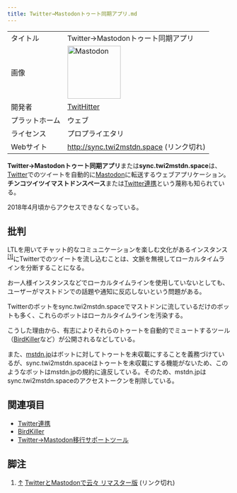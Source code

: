 ```yaml
---
title: Twitter→Mastodonトゥート同期アプリ.md
---
```

<div>

|                |                                                                                                                                                                                                                                                                                                        |
|----------------|--------------------------------------------------------------------------------------------------------------------------------------------------------------------------------------------------------------------------------------------------------------------------------------------------------|
| タイトル       | Twitter-\>Mastodonトゥート同期アプリ                                                                                                                                                                                                                                                                   |
| 画像           | [<img src="/images/thumb/0/00/Mastodon_logo.png/120px-Mastodon_logo.png" srcset="/images/thumb/0/00/Mastodon_logo.png/180px-Mastodon_logo.png 1.5x, /images/0/00/Mastodon_logo.png 2x" width="120" height="120" alt="Mastodon" />](/%E3%83%95%E3%82%A1%E3%82%A4%E3%83%AB:Mastodon_logo.png "Mastodon") |
| 開発者         | <a href="https://twitter.com/twit_hitter" rel="nofollow">TwitHitter</a>                                                                                                                                                                                                                                |
| プラットホーム | ウェブ                                                                                                                                                                                                                                                                                                 |
| ライセンス     | プロプライエタリ                                                                                                                                                                                                                                                                                       |
| Webサイト      | http://sync.twi2mstdn.space (リンク切れ)                                                                                                                                                                                                                                                               |

  
**Twitter-\>Mastodonトゥート同期アプリ**または**sync.twi2mstdn.space**は、[Twitter](/Twitter "Twitter")でのツイートを自動的に[Mastodon](/%E3%83%9E%E3%82%B9%E3%83%88%E3%83%89%E3%83%B3 "マストドン")に転送するウェブアプリケーション。**チンコツイツイマストドンスペース**または[Twitter連携](/%E9%B3%A5%E9%80%A3%E6%90%BA "鳥連携")という蔑称も知られている。

2018年4月頃からアクセスできなくなっている。

## 批判

LTLを用いてチャット的なコミュニケーションを楽しむ文化があるインスタンス<sup>[\[1\]](#cite_note-1)</sup>にTwitterでのツイートを流し込むことは、文脈を無視してローカルタイムラインを分断することになる。

お一人様インスタンスなどでローカルタイムラインを使用していないとしても、ユーザーがマストドンでの話題や通知に反応しないという問題がある。

Twitterのボットをsync.twi2mstdn.spaceでマストドンに流しているだけのボットも多く、これらのボットはローカルタイムラインを汚染する。

こうした理由から、有志によりそれらのトゥートを自動的でミュートするツール（[BirdKiller](/BirdKiller "BirdKiller")など）が公開されるなどしている。

また、[mstdn.jp](/Mstdn.jp "Mstdn.jp")はボットに対してトゥートを未収載にすることを義務づけているが、sync.twi2mstdn.spaceはトゥートを未収載にする機能がないため、このようなボットはmstdn.jpの規約に違反している。そのため、mstdn.jpはsync.twi2mstdn.spaceのアクセストークンを削除している。

## 関連項目

-   [Twitter連携](/%E9%B3%A5%E9%80%A3%E6%90%BA "鳥連携")
-   [BirdKiller](/BirdKiller "BirdKiller")
-   [Twitter→Mastodon移行サポートツール](/Twitter%E2%86%92Mastodon%E7%A7%BB%E8%A1%8C%E3%82%B5%E3%83%9D%E3%83%BC%E3%83%88%E3%83%84%E3%83%BC%E3%83%AB "Twitter→Mastodon移行サポートツール")

## 脚注

<div>

1.  [↑](#cite_ref-1) <a href="http://yukkurisinai.hatenablog.com/entry/2017/05/12/094449" rel="nofollow">TwitterとMastodonで云々 リマスター版</a> (リンク切れ)

</div>

</div>
